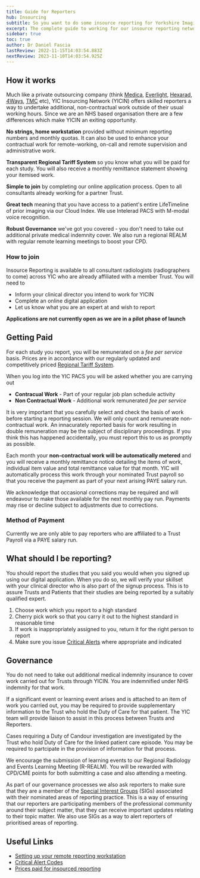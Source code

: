 ```yaml
---
title: Guide for Reporters
hub: Insourcing
subtitle: So you want to do some insource reporting for Yorkshire Imaging Collaborative? 
excerpt: The complete guide to working for our insource reporting network to carry out cross-site extra radiology work
sidebar: true
toc: true
author: Dr Daniel Fascia
lastReview: 2022-11-15T14:03:54.883Z
nextReview: 2023-11-10T14:03:54.925Z
---
```


## How it works
Much like a private outsourcing company (think [Medica](https://medica.co.uk/), [Everlight](https://www.everlightradiology.com), [Hexarad](https://www.hexarad.com/), [4Ways](https://4waysdiagnostics.co.uk/), [TMC](https://www.telemedicineclinic.co.uk/) etc), YIC Insourcing Network (YICIN)
offers skilled reporters a way to undertake additional, non-contractual work outside of their usual working hours. Since we are an NHS based organisation there are a few differences which make YICIN an exiting opportunity.

**No strings, home workstation** provided without minimum reporting numbers and monthly quotas. It can also be used to enhance your contractual work for remote-working,
on-call and remote supervision and administrative work.

**Transparent Regional Tariff System** so you know what you will be paid for each study. You will also receive a monthly remittance statement showing your itemised work.

**Simple to join** by completing our online application process. Open to all consultants already working for a partner Trust.

**Great tech** meaning that you have access to a patient's entire LifeTimeline of prior imaging via our Cloud Index. We use Intelerad PACS with M-modal voice recognition.

**Robust Governance** we've got you covered - you don't need to take out additional private medical indemnity cover. We also run a regional REALM with regular remote learning meetings to boost your CPD.

### How to join
Insource Reporting is available to all consultant radiologists (radiographers to come) across YIC who are already affiliated with a member Trust. You will need to

* Inform your clinical director you intend to work for YICIN
* Complete an online digital application
* Let us know what you are an expert at and wish to report

**Applications are not currently open as we are in a pilot phase of launch**

## Getting Paid
For each study you report, you will be remunerated on a _fee per service_ basis. Prices are in accordance with our regularly updated and competitively priced [Regional Tariff System](/insourcing/regional-tariff-pricing).

When you log into the YIC PACS you will be asked whether you are carrying out
* **Contracual Work** - Part of your regular job plan schedule activity
* **Non Contractual Work** - Additional work remunerated _fee per service_

It is very important that you carefully select and check the basis of work before starting a reporting session. We will only count and remunerate non-contractual work.
An innacurately reported basis for work resulting in double remuneration may be the subject of disciplinary proceedings. If you think this has happened accidentally, you must
report this to us as promptly as possible.

Each month your **non-contractual work will be automatically metered** and you will receive a monthly remittance notice detailing the items of work, individual item value and total remittance value for that month.
YIC will automatically process this work through your nominated Trust payroll so that you receive the payment as part of your next arising PAYE salary run.

We acknowledge that occasional corrections may be required and will endeavour to make those available for the next monthly pay run. Payments may rise or decline subject to
adjustments due to corrections.

### Method of Payment
Currently we are only able to pay reporters who are affiliated to a Trust Payroll via a PAYE salary run.

## What should I be reporting?
You should report the studies that you said you would when you signed up using our digital application. When you do so, we will verify your skillset with your clinical director
who is also part of the signup process. This is to assure Trusts and Patients that their studies are being reported by a suitably qualified expert.

1. Choose work which you report to a high standard
2. Cherry pick work so that you carry it out to the highest standard in reasonable time
3. If work is inappropriately assigned to you, return it for the right person to report
4. Make sure you issue [Critical Alerts](/insourcing/critical-alerting/) where appropriate and indicated

## Governance
You do not need to take out additional medical indemnity insurance to cover work carried out for Trusts through YICIN. You are indemnified under NHS indemnity for that work.

If a significant event or learning event arises and is attached to an item of work you carried out, you may be required to provide supplementary information to the Trust who hold the 
Duty of Care for that patient. The YIC team will provide liaison to assist in this process between Trusts and Reporters.

Cases requiring a Duty of Candour investigation are investigated by the Trust who hold Duty of Care for the linked patient care episode. You may be required to partcipate in the provision
of information for that process.

We encourage the submission of learning events to our Regional Radiology and Events Learning Meeting (R-REALM). You will be rewarded with CPD/CME points for both submitting a case and
also attending a meeting.

As part of our governance processes we also ask reporters to make sure that they are a member of the [Special Interest Groups](/groups) (SIGs) associated with their nominated areas of reporting 
practice. This is a way of ensuring that our reporters are participating members of the professional community around their subject matter, that they can receive important updates relating to their topic matter.
We also use SIGs as a way to alert reporters of prioritised areas of reporting.

## Useful Links
* [Setting up your remote reporting workstation](/Technology/remote-workstation-setup-guide/)
* [Critical Alert Codes](/Insourcing/critical-alerting/)
* [Prices paid for insourced reporting](/Insourcing/regional-tariff-pricing/#regional-tariff-system)
